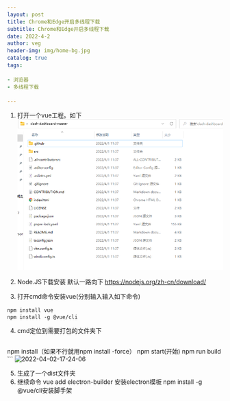 ```yaml
---
layout: post
title: Chrome和Edge开启多线程下载
subtitle: Chrome和Edge开启多线程下载
date: 2022-4-2
author: veg
header-img: img/home-bg.jpg
catalog: true
tags:

- 浏览器
- 多线程下载

---
```


1. 打开一个vue工程。如下
![2022-04-02-16-40-56](https://raw.githubusercontent.com/vveg26/ImageHosting/main/images/2022-04-02-Electron%E6%89%93%E5%8C%85vue%E4%B8%BAexe/2022-04-02-16-40-56.png)

2. Node.JS下载安装
    默认一路向下
    https://nodejs.org/zh-cn/download/
3. 打开cmd命令安装vue(分别输入输入如下命令)
```
npm install vue
npm install -g @vue/cli
```
4. cmd定位到需要打包的文件夹下
   ```
npm install（如果不行就用npm install -force）
npm start(开始)
npm run build
    ```
![2022-04-02-17-24-06](https://raw.githubusercontent.com/vveg26/ImageHosting/main/images/2022-04-02-Electron%E6%89%93%E5%8C%85vue%E4%B8%BAexe/2022-04-02-17-24-06.png)

5. 生成了一个dist文件夹
6. 继续命令 vue add electron-builder 安装electron模板 npm install -g @vue/cli安装脚手架
